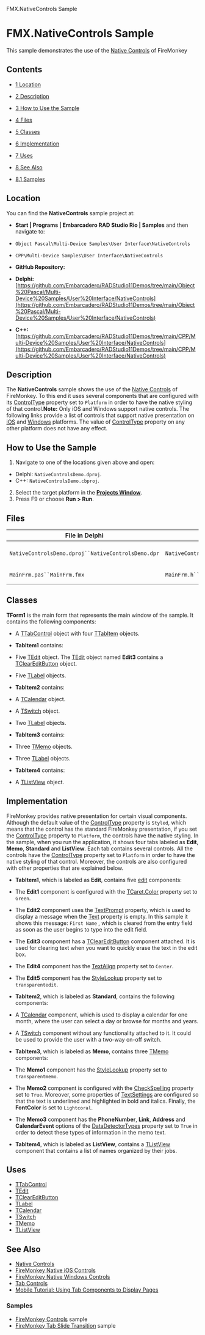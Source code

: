 FMX.NativeControls Sample[]()
# FMX.NativeControls Sample 


This sample demonstrates the use of the [Native Controls](http://docwiki.embarcadero.com/RADStudio/en/FireMonkey_Native_Controls) of FireMonkey
## Contents



* [1 Location](#Location)
* [2 Description](#Description)
* [3 How to Use the Sample](#How_to_Use_the_Sample)
* [4 Files](#Files)
* [5 Classes](#Classes)
* [6 Implementation](#Implementation)
* [7 Uses](#Uses)
* [8 See Also](#See_Also)

* [8.1 Samples](#Samples)


## Location 

You can find the **NativeControls** sample project at:
* **Start | Programs | Embarcadero RAD Studio Rio | Samples** and then navigate to:

* `Object Pascal\Multi-Device Samples\User Interface\NativeControls`
* `CPP\Multi-Device Samples\User Interface\NativeControls`

* **GitHub Repository:**

* **Delphi:**[https://github.com/Embarcadero/RADStudio11Demos/tree/main/Object%20Pascal/Multi-Device%20Samples/User%20Interface/NativeControls](https://github.com/Embarcadero/RADStudio11Demos/tree/main/Object%20Pascal/Multi-Device%20Samples/User%20Interface/NativeControls)
* **C++:**[https://github.com/Embarcadero/RADStudio11Demos/tree/main/CPP/Multi-Device%20Samples/User%20Interface/NativeControls](https://github.com/Embarcadero/RADStudio11Demos/tree/main/CPP/Multi-Device%20Samples/User%20Interface/NativeControls)

## Description 

The **NativeControls** sample shows the use of the [Native Controls](http://docwiki.embarcadero.com/RADStudio/en/FireMonkey_Native_Controls) of FireMonkey. To this end it uses several components that are configured with its [ControlType](http://docwiki.embarcadero.com/Libraries/en/FMX.Controls.Presentation.TPresentedControl.ControlType) property set to `Platform` in order to have the native styling of that control.**Note:** Only iOS and Windows support native controls. The following links provide a list of controls that support native presentation on [iOS](http://docwiki.embarcadero.com/RADStudio/en/FireMonkey_Native_iOS_Controls) and [Windows](http://docwiki.embarcadero.com/RADStudio/en/FireMonkey_Native_Windows_Controls) platforms. The value of [ControlType](http://docwiki.embarcadero.com/Libraries/en/FMX.Controls.Presentation.TPresentedControl.ControlType) property on any other platform does not have any effect.
## How to Use the Sample 


1.  Navigate to one of the locations given above and open:

*  Delphi: `NativeControlsDemo.dproj`.
*  C++: `NativeControlsDemo.cbproj`.

2.  Select the target platform in the **[Projects Window](http://docwiki.embarcadero.com/RADStudio/en/Projects_Window)**.
3.  Press F9 or choose **Run > Run**.

## Files 



| File in Delphi                                   | File in C++                                       | Contains          |
|--------------------------------------------------|---------------------------------------------------|-------------------|
|`NativeControlsDemo.dproj``NativeControlsDemo.dpr`|`NativeControlsDemo.cbproj``NativeControlsDemo.cpp`|The project itself.|
|`MainFrm.pas``MainFrm.fmx`                        |`MainFrm.h``MainFrm.cpp``MainFrm.fmx`              |The main form.     |


## Classes 

**TForm1** is the main form that represents the main window of the sample. It contains the following components:
*  A [TTabControl](http://docwiki.embarcadero.com/Libraries/en/FMX.TabControl.TTabControl) object with four [TTabItem](http://docwiki.embarcadero.com/Libraries/en/FMX.TabControl.TTabItem) objects.

* **TabItem1** contains:

*  Five [TEdit](http://docwiki.embarcadero.com/Libraries/en/FMX.Edit.TEdit) object. The [TEdit](http://docwiki.embarcadero.com/Libraries/en/FMX.Edit.TEdit) object named **Edit3** contains a [TClearEditButton](http://docwiki.embarcadero.com/Libraries/en/FMX.Edit.TClearEditButton) object.
*  Five [TLabel](http://docwiki.embarcadero.com/Libraries/en/FMX.StdCtrls.TLabel) objects.

* **TabItem2** contains:

*  A [TCalendar](http://docwiki.embarcadero.com/Libraries/en/FMX.Calendar.TCalendar) object.
*  A [TSwitch](http://docwiki.embarcadero.com/Libraries/en/FMX.StdCtrls.TSwitch) object.
*  Two [TLabel](http://docwiki.embarcadero.com/Libraries/en/FMX.StdCtrls.TLabel) objects.

* **TabItem3** contains:

*  Three [TMemo](http://docwiki.embarcadero.com/Libraries/en/FMX.Memo.TMemo) objects.
*  Three [TLabel](http://docwiki.embarcadero.com/Libraries/en/FMX.StdCtrls.TLabel) objects.

* **TabItem4** contains:

*  A [TListView](http://docwiki.embarcadero.com/Libraries/en/FMX.ListView.TListView) object.

## Implementation 

FireMonkey provides native presentation for certain visual components. Although the default value of the [ControlType](http://docwiki.embarcadero.com/Libraries/en/FMX.Controls.Presentation.TPresentedControl.ControlType) property is `Styled`, which means that the control has the standard FireMonkey presentation, if you set the [ControlType](http://docwiki.embarcadero.com/Libraries/en/FMX.Controls.Presentation.TPresentedControl.ControlType) property to `Platform`, the controls have the native styling. In the sample, when you run the application, it shows four tabs labeled as **Edit**, **Memo**, **Standard** and **ListView**. Each tab contains several controls. All the controls have the [ControlType](http://docwiki.embarcadero.com/Libraries/en/FMX.Controls.Presentation.TPresentedControl.ControlType) property set to `Platform` in order to have the native styling of that control. Moreover, the controls are also configured with other properties that are explained below.
* **TabItem1**, which is labeled as **Edit**, contains five [edit](http://docwiki.embarcadero.com/Libraries/en/FMX.Edit.TEdit) components:

*  The **Edit1** component is configured with the [TCaret.Color](http://docwiki.embarcadero.com/Libraries/en/FMX.Controls.TCaret.Color) property set to `Green`.
*  The **Edit2** component uses the [TextPrompt](http://docwiki.embarcadero.com/Libraries/en/FMX.Edit.TCustomEdit.TextPrompt) property, which is used to display a message when the [Text](http://docwiki.embarcadero.com/Libraries/en/FMX.Edit.TCustomEdit.Text) property is empty. In this sample it shows this message: `First Name` , which is cleared from the entry field as soon as the user begins to type into the edit field.
*  The **Edit3** component has a [TClearEditButton](http://docwiki.embarcadero.com/Libraries/en/FMX.Edit.TClearEditButton) component attached. It is used for clearing text when you want to quickly erase the text in the edit box.
*  The **Edit4** component has the [TextAlign](http://docwiki.embarcadero.com/Libraries/en/FMX.Edit.TCustomEdit.TextAlign) property set to `Center`.
*  The **Edit5** component has the [StyleLookup](http://docwiki.embarcadero.com/Libraries/en/FMX.Edit.TEdit.StyleLookup) property set to `transparentedit`.

* **TabItem2**, which is labeled as **Standard**, contains the following components:

*  A [TCalendar](http://docwiki.embarcadero.com/Libraries/en/FMX.Calendar.TCalendar) component, which is used to display a calendar for one month, where the user can select a day or browse for months and years.
*  A [TSwitch](http://docwiki.embarcadero.com/Libraries/en/FMX.StdCtrls.TSwitch) component without any functionality attached to it. It could be used to provide the user with a two-way on-off switch.

* **TabItem3**, which is labeled as **Memo**, contains three [TMemo](http://docwiki.embarcadero.com/Libraries/en/FMX.Memo.TMemo) components:

*  The **Memo1** component has the [StyleLookup](http://docwiki.embarcadero.com/Libraries/en/FMX.Edit.TEdit.StyleLookup) property set to `transparentmemo`.
*  The **Memo2** component is configured with the [CheckSpelling](http://docwiki.embarcadero.com/Libraries/en/FMX.Memo.TMemo.CheckSpelling) property set to `True`. Moreover, some properties of [TextSettings](http://docwiki.embarcadero.com/Libraries/en/FMX.Memo.TCustomMemo.TextSettings) are configured so that the text is underlined and highlighted in bold and italics. Finally, the **FontColor** is set to `Lightcoral`.
*  The **Memo3** component has the **PhoneNumber**, **Link**, **Address** and **CalendarEvent** options of the [DataDetectorTypes](http://docwiki.embarcadero.com/Libraries/en/FMX.Memo.TCustomMemo.DataDetectorTypes) property set to `True` in order to detect these types of information in the memo text.

* **TabItem4**, which is labeled as **ListView**, contains a [TListView](http://docwiki.embarcadero.com/Libraries/en/FMX.ListView.TListView) component that contains a list of names organized by their jobs.

## Uses 


* [TTabControl](http://docwiki.embarcadero.com/Libraries/en/FMX.TabControl.TTabControl)
* [TEdit](http://docwiki.embarcadero.com/Libraries/en/FMX.Edit.TEdit)
* [TClearEditButton](http://docwiki.embarcadero.com/Libraries/en/FMX.Edit.TClearEditButton)
* [TLabel](http://docwiki.embarcadero.com/Libraries/en/FMX.StdCtrls.TLabel)
* [TCalendar](http://docwiki.embarcadero.com/Libraries/en/FMX.Calendar.TCalendar)
* [TSwitch](http://docwiki.embarcadero.com/Libraries/en/FMX.StdCtrls.TSwitch)
* [TMemo](http://docwiki.embarcadero.com/Libraries/en/FMX.Memo.TMemo)
* [TListView](http://docwiki.embarcadero.com/Libraries/en/FMX.ListView.TListView)

## See Also 


* [Native Controls](http://docwiki.embarcadero.com/RADStudio/en/FireMonkey_Native_Controls)
* [FireMonkey Native iOS Controls](http://docwiki.embarcadero.com/RADStudio/en/FireMonkey_Native_iOS_Controls)
* [FireMonkey Native Windows Controls](http://docwiki.embarcadero.com/RADStudio/en/FireMonkey_Native_Windows_Controls)
* [Tab Controls](http://docwiki.embarcadero.com/RADStudio/en/Tab_Controls)
* [Mobile Tutorial: Using Tab Components to Display Pages](http://docwiki.embarcadero.com/RADStudio/en/Mobile_Tutorial:_Using_Tab_Components_to_Display_Pages_(iOS_and_Android))

### Samples 


* [FireMonkey Controls](http://docwiki.embarcadero.com/CodeExamples/en/FMX.ControlsDemo_Sample) sample
* [FireMonkey Tab Slide Transition](http://docwiki.embarcadero.com/CodeExamples/en/FMX.TabSlideTransition_Sample) sample





